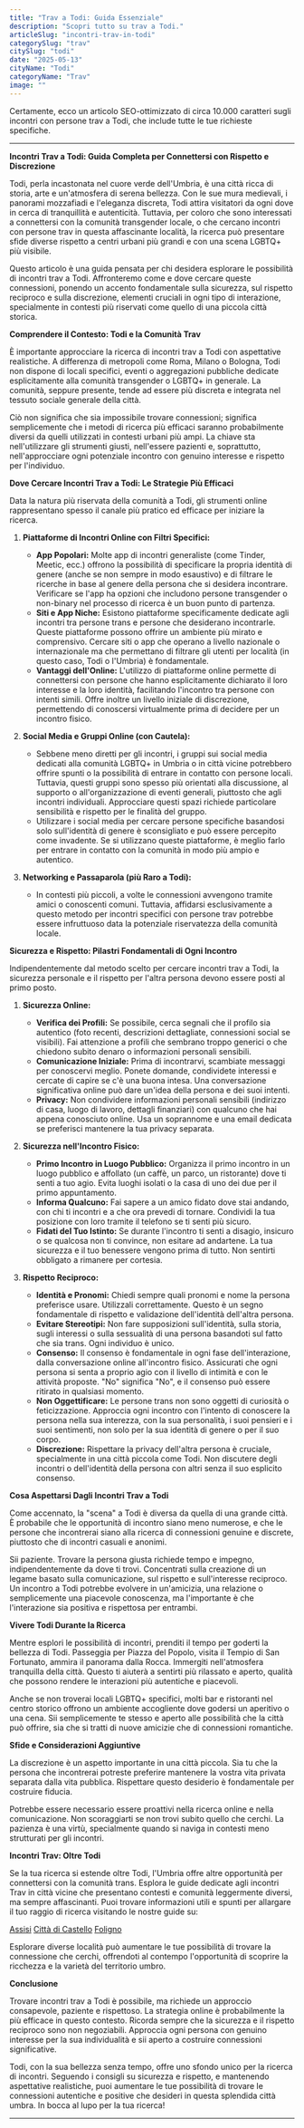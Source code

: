 ```yaml
---
title: "Trav a Todi: Guida Essenziale"
description: "Scopri tutto su trav a Todi."
articleSlug: "incontri-trav-in-todi" 
categorySlug: "trav"
citySlug: "todi"
date: "2025-05-13"
cityName: "Todi"
categoryName: "Trav"
image: ""
---
```


Certamente, ecco un articolo SEO-ottimizzato di circa 10.000 caratteri sugli incontri con persone trav a Todi, che include tutte le tue richieste specifiche.

---

**Incontri Trav a Todi: Guida Completa per Connettersi con Rispetto e Discrezione**

Todi, perla incastonata nel cuore verde dell'Umbria, è una città ricca di storia, arte e un'atmosfera di serena bellezza. Con le sue mura medievali, i panorami mozzafiadi e l'eleganza discreta, Todi attira visitatori da ogni dove in cerca di tranquillità e autenticità. Tuttavia, per coloro che sono interessati a connettersi con la comunità transgender locale, o che cercano incontri con persone trav in questa affascinante località, la ricerca può presentare sfide diverse rispetto a centri urbani più grandi e con una scena LGBTQ+ più visibile.

Questo articolo è una guida pensata per chi desidera esplorare le possibilità di incontri trav a Todi. Affronteremo come e dove cercare queste connessioni, ponendo un accento fondamentale sulla sicurezza, sul rispetto reciproco e sulla discrezione, elementi cruciali in ogni tipo di interazione, specialmente in contesti più riservati come quello di una piccola città storica.

**Comprendere il Contesto: Todi e la Comunità Trav**

È importante approcciare la ricerca di incontri trav a Todi con aspettative realistiche. A differenza di metropoli come Roma, Milano o Bologna, Todi non dispone di locali specifici, eventi o aggregazioni pubbliche dedicate esplicitamente alla comunità transgender o LGBTQ+ in generale. La comunità, seppure presente, tende ad essere più discreta e integrata nel tessuto sociale generale della città.

Ciò non significa che sia impossibile trovare connessioni; significa semplicemente che i metodi di ricerca più efficaci saranno probabilmente diversi da quelli utilizzati in contesti urbani più ampi. La chiave sta nell'utilizzare gli strumenti giusti, nell'essere pazienti e, soprattutto, nell'approcciare ogni potenziale incontro con genuino interesse e rispetto per l'individuo.

**Dove Cercare Incontri Trav a Todi: Le Strategie Più Efficaci**

Data la natura più riservata della comunità a Todi, gli strumenti online rappresentano spesso il canale più pratico ed efficace per iniziare la ricerca.

1.  **Piattaforme di Incontri Online con Filtri Specifici:**
    *   **App Popolari:** Molte app di incontri generaliste (come Tinder, Meetic, ecc.) offrono la possibilità di specificare la propria identità di genere (anche se non sempre in modo esaustivo) e di filtrare le ricerche in base al genere della persona che si desidera incontrare. Verificare se l'app ha opzioni che includono persone transgender o non-binary nel processo di ricerca è un buon punto di partenza.
    *   **Siti e App Niche:** Esistono piattaforme specificamente dedicate agli incontri tra persone trans e persone che desiderano incontrarle. Queste piattaforme possono offrire un ambiente più mirato e comprensivo. Cercare siti o app che operano a livello nazionale o internazionale ma che permettano di filtrare gli utenti per località (in questo caso, Todi o l'Umbria) è fondamentale.
    *   **Vantaggi dell'Online:** L'utilizzo di piattaforme online permette di connettersi con persone che hanno esplicitamente dichiarato il loro interesse e la loro identità, facilitando l'incontro tra persone con intenti simili. Offre inoltre un livello iniziale di discrezione, permettendo di conoscersi virtualmente prima di decidere per un incontro fisico.

2.  **Social Media e Gruppi Online (con Cautela):**
    *   Sebbene meno diretti per gli incontri, i gruppi sui social media dedicati alla comunità LGBTQ+ in Umbria o in città vicine potrebbero offrire spunti o la possibilità di entrare in contatto con persone locali. Tuttavia, questi gruppi sono spesso più orientati alla discussione, al supporto o all'organizzazione di eventi generali, piuttosto che agli incontri individuali. Approcciare questi spazi richiede particolare sensibilità e rispetto per le finalità del gruppo.
    *   Utilizzare i social media per cercare persone specifiche basandosi solo sull'identità di genere è sconsigliato e può essere percepito come invadente. Se si utilizzano queste piattaforme, è meglio farlo per entrare in contatto con la comunità in modo più ampio e autentico.

3.  **Networking e Passaparola (più Raro a Todi):**
    *   In contesti più piccoli, a volte le connessioni avvengono tramite amici o conoscenti comuni. Tuttavia, affidarsi esclusivamente a questo metodo per incontri specifici con persone trav potrebbe essere infruttuoso data la potenziale riservatezza della comunità locale.

**Sicurezza e Rispetto: Pilastri Fondamentali di Ogni Incontro**

Indipendentemente dal metodo scelto per cercare incontri trav a Todi, la sicurezza personale e il rispetto per l'altra persona devono essere posti al primo posto.

1.  **Sicurezza Online:**
    *   **Verifica dei Profili:** Se possibile, cerca segnali che il profilo sia autentico (foto recenti, descrizioni dettagliate, connessioni social se visibili). Fai attenzione a profili che sembrano troppo generici o che chiedono subito denaro o informazioni personali sensibili.
    *   **Comunicazione Iniziale:** Prima di incontrarvi, scambiate messaggi per conoscervi meglio. Ponete domande, condividete interessi e cercate di capire se c'è una buona intesa. Una conversazione significativa online può dare un'idea della persona e dei suoi intenti.
    *   **Privacy:** Non condividere informazioni personali sensibili (indirizzo di casa, luogo di lavoro, dettagli finanziari) con qualcuno che hai appena conosciuto online. Usa un soprannome e una email dedicata se preferisci mantenere la tua privacy separata.

2.  **Sicurezza nell'Incontro Fisico:**
    *   **Primo Incontro in Luogo Pubblico:** Organizza il primo incontro in un luogo pubblico e affollato (un caffè, un parco, un ristorante) dove ti senti a tuo agio. Evita luoghi isolati o la casa di uno dei due per il primo appuntamento.
    *   **Informa Qualcuno:** Fai sapere a un amico fidato dove stai andando, con chi ti incontri e a che ora prevedi di tornare. Condividi la tua posizione con loro tramite il telefono se ti senti più sicuro.
    *   **Fidati del Tuo Istinto:** Se durante l'incontro ti senti a disagio, insicuro o se qualcosa non ti convince, non esitare ad andartene. La tua sicurezza e il tuo benessere vengono prima di tutto. Non sentirti obbligato a rimanere per cortesia.

3.  **Rispetto Reciproco:**
    *   **Identità e Pronomi:** Chiedi sempre quali pronomi e nome la persona preferisce usare. Utilizzali correttamente. Questo è un segno fondamentale di rispetto e validazione dell'identità dell'altra persona.
    *   **Evitare Stereotipi:** Non fare supposizioni sull'identità, sulla storia, sugli interessi o sulla sessualità di una persona basandoti sul fatto che sia trans. Ogni individuo è unico.
    *   **Consenso:** Il consenso è fondamentale in ogni fase dell'interazione, dalla conversazione online all'incontro fisico. Assicurati che ogni persona si senta a proprio agio con il livello di intimità e con le attività proposte. "No" significa "No", e il consenso può essere ritirato in qualsiasi momento.
    *   **Non Oggettificare:** Le persone trans non sono oggetti di curiosità o feticizzazione. Approccia ogni incontro con l'intento di conoscere la persona nella sua interezza, con la sua personalità, i suoi pensieri e i suoi sentimenti, non solo per la sua identità di genere o per il suo corpo.
    *   **Discrezione:** Rispettare la privacy dell'altra persona è cruciale, specialmente in una città piccola come Todi. Non discutere degli incontri o dell'identità della persona con altri senza il suo esplicito consenso.

**Cosa Aspettarsi Dagli Incontri Trav a Todi**

Come accennato, la "scena" a Todi è diversa da quella di una grande città. È probabile che le opportunità di incontro siano meno numerose, e che le persone che incontrerai siano alla ricerca di connessioni genuine e discrete, piuttosto che di incontri casuali e anonimi.

Sii paziente. Trovare la persona giusta richiede tempo e impegno, indipendentemente da dove ti trovi. Concentrati sulla creazione di un legame basato sulla comunicazione, sul rispetto e sull'interesse reciproco. Un incontro a Todi potrebbe evolvere in un'amicizia, una relazione o semplicemente una piacevole conoscenza, ma l'importante è che l'interazione sia positiva e rispettosa per entrambi.

**Vivere Todi Durante la Ricerca**

Mentre esplori le possibilità di incontri, prenditi il tempo per goderti la bellezza di Todi. Passeggia per Piazza del Popolo, visita il Tempio di San Fortunato, ammira il panorama dalla Rocca. Immergiti nell'atmosfera tranquilla della città. Questo ti aiuterà a sentirti più rilassato e aperto, qualità che possono rendere le interazioni più autentiche e piacevoli.

Anche se non troverai locali LGBTQ+ specifici, molti bar e ristoranti nel centro storico offrono un ambiente accogliente dove godersi un aperitivo o una cena. Sii semplicemente te stesso e aperto alle possibilità che la città può offrire, sia che si tratti di nuove amicizie che di connessioni romantiche.

**Sfide e Considerazioni Aggiuntive**

La discrezione è un aspetto importante in una città piccola. Sia tu che la persona che incontrerai potreste preferire mantenere la vostra vita privata separata dalla vita pubblica. Rispettare questo desiderio è fondamentale per costruire fiducia.

Potrebbe essere necessario essere proattivi nella ricerca online e nella comunicazione. Non scoraggiarti se non trovi subito quello che cerchi. La pazienza è una virtù, specialmente quando si naviga in contesti meno strutturati per gli incontri.

**Incontri Trav: Oltre Todi**

Se la tua ricerca si estende oltre Todi, l'Umbria offre altre opportunità per connettersi con la comunità trans. Esplora le guide dedicate agli incontri Trav in città vicine che presentano contesti e comunità leggermente diversi, ma sempre affascinanti. Puoi trovare informazioni utili e spunti per allargare il tuo raggio di ricerca visitando le nostre guide su:

[Assisi](/assisi/trav/incontri-trav-in-assisi)
[Città di Castello](/citta-di-castello/trav/incontri-trav-in-citta-di-castello)
[Foligno](/foligno/trav/incontri-trav-in-foligno)

Esplorare diverse località può aumentare le tue possibilità di trovare la connessione che cerchi, offrendoti al contempo l'opportunità di scoprire la ricchezza e la varietà del territorio umbro.

**Conclusione**

Trovare incontri trav a Todi è possibile, ma richiede un approccio consapevole, paziente e rispettoso. La strategia online è probabilmente la più efficace in questo contesto. Ricorda sempre che la sicurezza e il rispetto reciproco sono non negoziabili. Approccia ogni persona con genuino interesse per la sua individualità e sii aperto a costruire connessioni significative.

Todi, con la sua bellezza senza tempo, offre uno sfondo unico per la ricerca di incontri. Seguendo i consigli su sicurezza e rispetto, e mantenendo aspettative realistiche, puoi aumentare le tue possibilità di trovare le connessioni autentiche e positive che desideri in questa splendida città umbra. In bocca al lupo per la tua ricerca!

---
